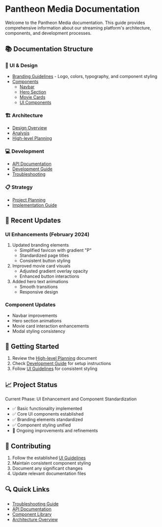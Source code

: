 # Pantheon Media Documentation

Welcome to the Pantheon Media documentation. This guide provides comprehensive information about our streaming platform's architecture, components, and development processes.

## 📚 Documentation Structure

### 🎨 UI & Design
- [Branding Guidelines](./ui/branding.md) - Logo, colors, typography, and component styling
- [Components](./components/README.md)
  - [Navbar](./components/navbar.md)
  - [Hero Section](./components/hero/README.md)
  - [Movie Cards](./components/movie-card/README.md)
  - [UI Components](./components/ui/README.md)

### 🏗 Architecture
- [Design Overview](./architecture/design/README.md)
- [Analysis](./architecture/analysis/README.md)
- [High-level Planning](./highlevel-planning.md)

### 💻 Development
- [API Documentation](./api/README.md)
- [Development Guide](./development/README.md)
- [Troubleshooting](./troubleshooting/README.md)

### 📋 Strategy
- [Project Planning](./strategy/README.md)
- [Implementation Guide](./strategy/implementation/README.md)

## 🔄 Recent Updates

### UI Enhancements (February 2024)
1. Updated branding elements
   - Simplified favicon with gradient "P"
   - Standardized page titles
   - Consistent button styling
2. Improved movie card visuals
   - Adjusted gradient overlay opacity
   - Enhanced button interactions
3. Added hero text animations
   - Smooth transitions
   - Responsive design

### Component Updates
- Navbar improvements
- Hero section animations
- Movie card interaction enhancements
- Modal styling consistency

## 🚀 Getting Started

1. Review the [High-level Planning](./highlevel-planning.md) document
2. Check [Development Guide](./development/README.md) for setup instructions
3. Follow [UI Guidelines](./ui/branding.md) for consistent styling

## 📈 Project Status

Current Phase: UI Enhancement and Component Standardization
- ✅ Basic functionality implemented
- ✅ Core UI components established
- ✅ Branding elements standardized
- ✅ Component styling unified
- 🔄 Ongoing improvements and refinements

## 🤝 Contributing

1. Follow the established [UI Guidelines](./ui/branding.md)
2. Maintain consistent component styling
3. Document any significant changes
4. Update relevant documentation files

## 🔍 Quick Links

- [Troubleshooting Guide](./troubleshooting/README.md)
- [API Documentation](./api/README.md)
- [Component Library](./components/README.md)
- [Architecture Overview](./architecture/README.md) 